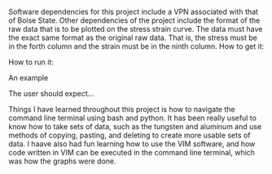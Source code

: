 Software dependencies for this project include a VPN associated with that of Boise State. Other dependencies of the project include the format of the raw data that is to be plotted on the stress strain curve. The data must have the exact same format as the original raw data. That is, the stress must be in the forth column and the strain must be in the ninth  column.
How to get it:

How to run it:

An example

The user should expect...

Things I have learned throughout this project is how to navigate the command line terminal using bash and python. It has been really useful to know how to take sets of data, such as the tungsten and aluminum and use methods of copying, pasting, and deleting to create more usable sets of data. I haave also had fun learning how to use the VIM software, and how code written in VIM can be executed in the command line terminal, which was how the graphs were done. 

